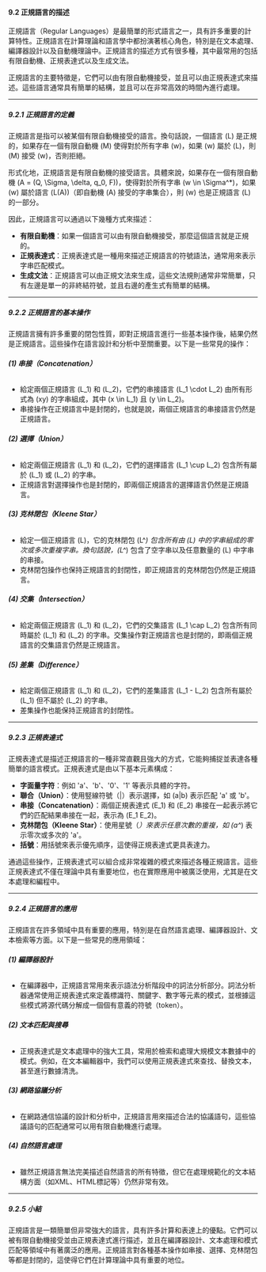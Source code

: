 #### **9.2 正規語言的描述**

正規語言（Regular Languages）是最簡單的形式語言之一，具有許多重要的計算特性。正規語言在計算理論和語言學中都扮演著核心角色，特別是在文本處理、編譯器設計以及自動機理論中。正規語言的描述方式有很多種，其中最常用的包括有限自動機、正規表達式以及生成文法。

正規語言的主要特徵是，它們可以由有限自動機接受，並且可以由正規表達式來描述。這些語言通常具有簡單的結構，並且可以在非常高效的時間內進行處理。

---

##### **9.2.1 正規語言的定義**

正規語言是指可以被某個有限自動機接受的語言。換句話說，一個語言 \(L\) 是正規的，如果存在一個有限自動機 \(M\) 使得對於所有字串 \(w\)，如果 \(w\) 屬於 \(L\)，則 \(M\) 接受 \(w\)，否則拒絕。

形式化地，正規語言是有限自動機的接受語言。具體來說，如果存在一個有限自動機 \(A = (Q, \Sigma, \delta, q_0, F)\)，使得對於所有字串 \(w \in \Sigma^*\)，如果 \(w\) 屬於語言 \(L(A)\)（即自動機 \(A\) 接受的字串集合），則 \(w\) 也是正規語言 \(L\) 的一部分。

因此，正規語言可以通過以下幾種方式來描述：
- **有限自動機**：如果一個語言可以由有限自動機接受，那麼這個語言就是正規的。
- **正規表達式**：正規表達式是一種用來描述正規語言的符號語法，通常用來表示字串匹配模式。
- **生成文法**：正規語言可以由正規文法來生成，這些文法規則通常非常簡單，只有左邊是單一的非終結符號，並且右邊的產生式有簡單的結構。

---

##### **9.2.2 正規語言的基本操作**

正規語言擁有許多重要的閉包性質，即對正規語言進行一些基本操作後，結果仍然是正規語言。這些操作在語言設計和分析中至關重要。以下是一些常見的操作：

###### **(1) 串接（Concatenation）**
- 給定兩個正規語言 \(L_1\) 和 \(L_2\)，它們的串接語言 \(L_1 \cdot L_2\) 由所有形式為 \(xy\) 的字串組成，其中 \(x \in L_1\) 且 \(y \in L_2\)。
- 串接操作在正規語言中是封閉的，也就是說，兩個正規語言的串接語言仍然是正規語言。

###### **(2) 選擇（Union）**
- 給定兩個正規語言 \(L_1\) 和 \(L_2\)，它們的選擇語言 \(L_1 \cup L_2\) 包含所有屬於 \(L_1\) 或 \(L_2\) 的字串。
- 正規語言對選擇操作也是封閉的，即兩個正規語言的選擇語言仍然是正規語言。

###### **(3) 克林閉包（Kleene Star）**
- 給定一個正規語言 \(L\)，它的克林閉包 \(L^*\) 包含所有由 \(L\) 中的字串組成的零次或多次重複字串。換句話說，\(L^*\) 包含了空字串以及任意數量的 \(L\) 中字串的串接。
- 克林閉包操作也保持正規語言的封閉性，即正規語言的克林閉包仍然是正規語言。

###### **(4) 交集（Intersection）**
- 給定兩個正規語言 \(L_1\) 和 \(L_2\)，它們的交集語言 \(L_1 \cap L_2\) 包含所有同時屬於 \(L_1\) 和 \(L_2\) 的字串。交集操作對正規語言也是封閉的，即兩個正規語言的交集語言仍然是正規語言。

###### **(5) 差集（Difference）**
- 給定兩個正規語言 \(L_1\) 和 \(L_2\)，它們的差集語言 \(L_1 - L_2\) 包含所有屬於 \(L_1\) 但不屬於 \(L_2\) 的字串。
- 差集操作也能保持正規語言的封閉性。

---

##### **9.2.3 正規表達式**

正規表達式是描述正規語言的一種非常直觀且強大的方式，它能夠捕捉並表達各種簡單的語言模式。正規表達式是由以下基本元素構成：
- **字面量字符**：例如 'a'、'b'、'0'、'1' 等表示具體的字符。
- **聯合（Union）**：使用竪線符號（|）表示選擇，如 \(a|b\) 表示匹配 'a' 或 'b'。
- **串接（Concatenation）**：兩個正規表達式 \(E_1\) 和 \(E_2\) 串接在一起表示將它們的匹配結果串接在一起，表示為 \(E_1 E_2\)。
- **克林閉包（Kleene Star）**：使用星號（*）來表示任意次數的重複，如 \(a^*\) 表示零次或多次的 'a'。
- **括號**：用括號來表示優先順序，這使得正規表達式更具表達力。

通過這些操作，正規表達式可以組合成非常複雜的模式來描述各種正規語言。這些正規表達式不僅在理論中具有重要地位，也在實際應用中被廣泛使用，尤其是在文本處理和編程中。

---

##### **9.2.4 正規語言的應用**

正規語言在許多領域中具有重要的應用，特別是在自然語言處理、編譯器設計、文本檢索等方面。以下是一些常見的應用領域：

###### **(1) 編譯器設計**
- 在編譯器中，正規語言常用來表示語法分析階段中的詞法分析部分。詞法分析器通常使用正規表達式來定義標識符、關鍵字、數字等元素的模式，並根據這些模式將源代碼分解成一個個有意義的符號（token）。

###### **(2) 文本匹配與搜尋**
- 正規表達式是文本處理中的強大工具，常用於檢索和處理大規模文本數據中的模式。例如，在文本編輯器中，我們可以使用正規表達式來查找、替換文本，甚至進行數據清洗。

###### **(3) 網路協議分析**
- 在網路通信協議的設計和分析中，正規語言用來描述合法的協議語句，這些協議語句的匹配通常可以用有限自動機進行處理。

###### **(4) 自然語言處理**
- 雖然正規語言無法完美描述自然語言的所有特徵，但它在處理規範化的文本結構方面（如XML、HTML標記等）仍然非常有效。

---

##### **9.2.5 小結**

正規語言是一類簡單但非常強大的語言，具有許多計算和表達上的優點。它們可以被有限自動機接受並由正規表達式進行描述，並且在編譯器設計、文本處理和模式匹配等領域中有著廣泛的應用。正規語言對各種基本操作如串接、選擇、克林閉包等都是封閉的，這使得它們在計算理論中具有重要的地位。